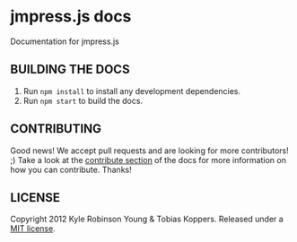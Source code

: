 # jmpress.js docs

Documentation for jmpress.js

## BUILDING THE DOCS

1. Run `npm install` to install any development dependencies.
1. Run `npm start` to build the docs.

## CONTRIBUTING

Good news! We accept pull requests and are looking for more contributors! ;)
Take a look at the
[contribute section](http://jmpressjs.github.com/docs/contribute.html)
of the docs for more information on how you can contribute. Thanks!

## LICENSE

Copyright 2012 Kyle Robinson Young & Tobias Koppers. Released under a
[MIT license](http://www.opensource.org/licenses/mit-license.php).
